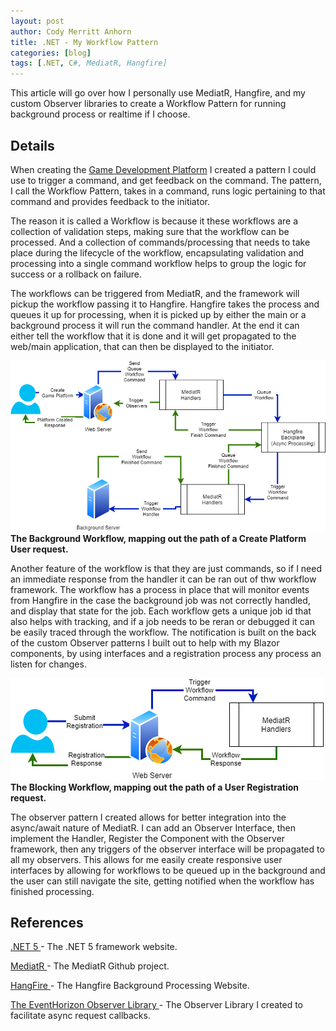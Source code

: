 ```yaml
---
layout: post
author: Cody Merritt Anhorn
title: .NET - My Workflow Pattern
categories: [blog]
tags: [.NET, C#, MediatR, Hangfire]
---
```


This article will go over how I personally use MediatR, Hangfire, and my custom Observer libraries to create a Workflow Pattern for running background process or realtime if I choose.

## Details

When creating the <a href="https://" target="_blank">Game Development Platform</a> I created a pattern I could use to trigger a command, and get feedback on the command. The pattern, I call the Workflow Pattern, takes in a command, runs logic pertaining to that command and provides feedback to the initiator. 

The reason it is called a Workflow is because it these workflows are a collection of validation steps, making sure that the workflow can be processed. And a collection of commands/processing that needs to take place during the lifecycle of the workflow, encapsulating validation and processing into a single command workflow helps to group the logic for success or a rollback on failure. 

The workflows can be triggered from MediatR, and the framework will pickup the workflow passing it to Hangfire. Hangfire takes the process and queues it up for processing, when it is picked up by either the main or a background process it will run the command handler. At the end it can either tell the workflow that it is done and it will get propagated to the web/main application, that can then be displayed to the initiator.

<a href="/image/Posts/2021-02-21/Background-Workflow.png" 
    target="_blank"
    title="The Background Workflow, mapping out the path of a Create Platform User request.">
    ![Image of a Background Workflow](/image/Posts/2021-02-21/Background-Workflow.png)
</a>
**The Background Workflow, mapping out the path of a Create Platform User request.**

Another feature of the workflow is that they are just commands, so if I need an immediate response from the handler it can be ran out of thw workflow framework. The workflow has a process in place that will monitor events from Hangfire in the case the background job was not correctly handled, and display that state for the job. Each workflow gets a unique job id that also helps with tracking, and if a job needs to be reran or debugged it can be easily traced through the workflow. The notification is built on the back of the custom Observer patterns I built out to help with my Blazor components, by using interfaces and a registration process any process an listen for changes.

<a href="/image/Posts/2021-02-21/Blocking-Workflow.png" 
    target="_blank"
    title="The Blocking Workflow, mapping out the path of a User Registration request.">
    ![Image of a Blocking Workflow](/image/Posts/2021-02-21/Blocking-Workflow.png)
</a>
**The Blocking Workflow, mapping out the path of a User Registration request.**

The observer pattern I created allows for better integration into the async/await nature of MediatR. I can add an Observer Interface, then implement the Handler, Register the Component with the Observer framework, then any triggers of the observer interface will be propagated to all my observers. This allows for me easily create responsive user interfaces by allowing for workflows to be queued up in the background and the user can still navigate the site, getting notified when the workflow has finished processing.

## References

<a href="https://dotnet.microsoft.com/download" 
    target="_blank"
    title="The .NET 5 framework website.">
    .NET 5
</a> - The .NET 5 framework website.

<a href="https://github.com/jbogard/MediatR" 
    target="_blank"
    title="The MediatR Github project.">
    MediatR
</a> - The MediatR Github project.

<a href="https://www.hangfire.io/" 
    target="_blank"
    title="The Hangfire Background Processing Website.">
    HangFire
</a> - The Hangfire Background Processing Website.

<a href="https://www.nuget.org/packages/EventHorizon.Observer/" 
    target="_blank"
    title="The Observer Library I created to facilitate async request callbacks.">
    The EventHorizon Observer Library
</a> - The Observer Library I created to facilitate async request callbacks.
